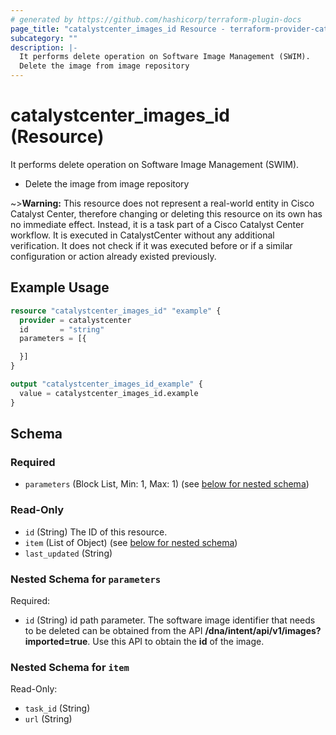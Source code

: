 ```yaml
---
# generated by https://github.com/hashicorp/terraform-plugin-docs
page_title: "catalystcenter_images_id Resource - terraform-provider-catalystcenter"
subcategory: ""
description: |-
  It performs delete operation on Software Image Management (SWIM).
  Delete the image from image repository
---
```


# catalystcenter_images_id (Resource)

It performs delete operation on Software Image Management (SWIM).

- Delete the image from image repository


~>**Warning:**
This resource does not represent a real-world entity in Cisco Catalyst Center, therefore changing or deleting this resource on its own has no immediate effect.
Instead, it is a task part of a Cisco Catalyst Center workflow. It is executed in CatalystCenter without any additional verification. It does not check if it was executed before or if a similar configuration or action already existed previously.

## Example Usage

```terraform
resource "catalystcenter_images_id" "example" {
  provider = catalystcenter
  id       = "string"
  parameters = [{

  }]
}

output "catalystcenter_images_id_example" {
  value = catalystcenter_images_id.example
}
```

<!-- schema generated by tfplugindocs -->
## Schema

### Required

- `parameters` (Block List, Min: 1, Max: 1) (see [below for nested schema](#nestedblock--parameters))

### Read-Only

- `id` (String) The ID of this resource.
- `item` (List of Object) (see [below for nested schema](#nestedatt--item))
- `last_updated` (String)

<a id="nestedblock--parameters"></a>
### Nested Schema for `parameters`

Required:

- `id` (String) id path parameter. The software image identifier that needs to be deleted can be obtained from the API **/dna/intent/api/v1/images?imported=true**. Use this API to obtain the **id** of the image.


<a id="nestedatt--item"></a>
### Nested Schema for `item`

Read-Only:

- `task_id` (String)
- `url` (String)
